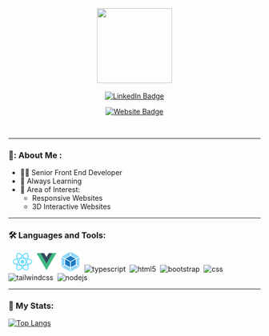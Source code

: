 <div id="header" align="center">
  <img src="https://tenor.com/en-GB/view/scaler-create-impact-css-internet-explorer-development-gif-25011984" width="150" height="150"/>
</div>
<div id="badges">
  <p align="center">
    <a href="http://linkedin.com/in/jaspetham">
      <img src="https://img.shields.io/badge/LinkedIn-blue?style=for-the-badge&logo=linkedin&logoColor=white" alt="LinkedIn Badge" max-width="100%"/>
    </a>
  </p>
  <p align="center">
    <a href="https://jasper-personal-portfolio.netlify.app">
      <img src="https://img.shields.io/website-up-down-green-red/http/monip.org.svg" alt="Website Badge" max-width="100%"/>
    </a>
  </p>
</div>
<p align="center">
  <img src="https://komarev.com/ghpvc/?username=jaspetham&style=flat-square&color=blue" alt=""/>
</p>

---
### 📖: About Me :
- :woman_technologist: Senior Front End Developer
- :seedling: Always Learning
- 🤯 Area of Interest:
    - Responsive Websites
    - 3D Interactive Websites

---

### :hammer_and_wrench: Languages and Tools:
<div width="100%>
  <img src="https://github.com/devicons/devicon/blob/master/icons/javascript/javascript-plain.svg" title="Javascript" alt="javascript" width="40" height="40"/>&nbsp;
  <img src="https://github.com/devicons/devicon/blob/master/icons/react/react-original.svg" title="ReactJS" alt="react" width="40" height="40"/>&nbsp;
  <img src="https://github.com/devicons/devicon/blob/master/icons/vuejs/vuejs-original.svg" title="VueJS" alt="vuejs" width="40" height="40"/>&nbsp;
  <img src="https://github.com/devicons/devicon/blob/master/icons/webpack/webpack-original.svg" title="Webpack" alt="webpack" width="40" height="40"/>&nbsp;
  <img src="https://github.com/devicons/devicon/tree/master/icons/typescript/typescript-original.svg" title="Typescript" alt="typescript" width="40" height="40"/>&nbsp;
  <img src="https://github.com/devicons/devicon/tree/master/icons/html5/html5-original.svg" title="HTML5" alt="html5" width="40" height="40"/>&nbsp;
  <img src="https://github.com/devicons/devicon/tree/master/icons/bootstrap/bootstrap-original.svg" title="Bootstrap" alt="bootstrap" width="40" height="40"/>&nbsp;
  <img src="https://github.com/devicons/devicon/tree/master/icons/css3/css3-original.svg" title="CSS" alt="css" width="40" height="40"/>&nbsp;
  <img src="https://github.com/devicons/devicon/tree/master/icons/tailwindcss/tailwindcss-original.svg" title="TailwindCSS" alt="tailwindcss" width="40" height="40"/>&nbsp;
  <img src="https://github.com/devicons/devicon/tree/master/icons/nodejs/nodejs-original.svg" title="NodeJS" alt="nodejs" width="40" height="40"/>&nbsp;
</div>


---

### 🔖 My Stats:
[![Top Langs](https://github-readme-stats.vercel.app/api/top-langs/?username=jaspetham)](https://github.com/jaspetham/github-readme-stats)
